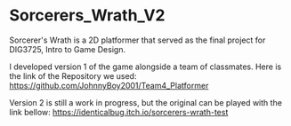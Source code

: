 # Sorcerers_Wrath_V2

Sorcerer's Wrath is a 2D platformer that served as the final project for DIG3725, Intro to Game Design.

I developed version 1 of the game alongside a team of classmates.
Here is the link of the Repository we used:
https://github.com/JohnnyBoy2001/Team4_Platformer

Version 2 is still a work in progress, but the original can be played with the link bellow:
https://identicalbug.itch.io/sorcerers-wrath-test
